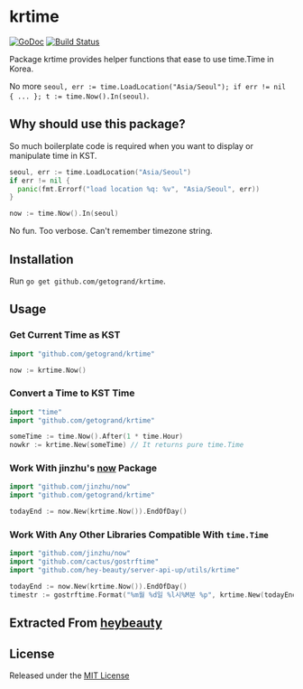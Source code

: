 # krtime

[![GoDoc](https://godoc.org/github.com/getogrand/krtime?status.svg)](https://godoc.org/github.com/getogrand/krtime)
[![Build Status](https://travis-ci.org/getogrand/krtime.svg?branch=master)](https://travis-ci.org/getogrand/krtime)

Package krtime provides helper functions that ease to use time.Time in Korea.

No more `seoul, err := time.LoadLocation("Asia/Seoul"); if err != nil { ... }; t := time.Now().In(seoul)`.

## Why should use this package?

So much boilerplate code is required when you want to display or manipulate time in KST.

```go
seoul, err := time.LoadLocation("Asia/Seoul")
if err != nil {
  panic(fmt.Errorf("load location %q: %v", "Asia/Seoul", err))
}

now := time.Now().In(seoul)
```

No fun. Too verbose. Can't remember timezone string.

## Installation

Run `go get github.com/getogrand/krtime`.

## Usage

### Get Current Time as KST

```go
import "github.com/getogrand/krtime"

now := krtime.Now()
```

### Convert a Time to KST Time

```go
import "time"
import "github.com/getogrand/krtime"

someTime := time.Now().After(1 * time.Hour)
nowkr := krtime.New(someTime) // It returns pure time.Time
```

### Work With jinzhu's [now](https://github.com/jinzhu/now) Package

```go
import "github.com/jinzhu/now"
import "github.com/getogrand/krtime"

todayEnd := now.New(krtime.Now()).EndOfDay()
```

### Work With Any Other Libraries Compatible With `time.Time`

```go
import "github.com/jinzhu/now"
import "github.com/cactus/gostrftime"
import "github.com/hey-beauty/server-api-up/utils/krtime"

todayEnd := now.New(krtime.Now()).EndOfDay()
timestr := gostrftime.Format("%m월 %d일 %l시%M분 %p", krtime.New(todayEnd))
```

## Extracted From [heybeauty](https://heybeauty.me)

## License

Released under the [MIT License](https://github.com/getogrand/krtime/blob/master/License)

